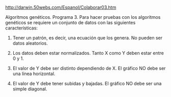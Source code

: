 http://darwin.50webs.com/Espanol/Colaborar03.htm

Algoritmos genéticos. Programa 3.
Para hacer pruebas con los algoritmos genéticos se requiere un conjunto de datos con las siguientes características:

1. Tener un patrón, es decir, una ecuación que los genera. No pueden ser datos aleatorios.

2. Los datos deben estar normalizados. Tanto X como Y deben estar entre 0 y 1.

3. El valor de Y debe ser distinto dependiendo de X. El gráfico NO debe ser una línea horizontal.

4. El valor de Y debe tener subidas y bajadas. El gráfico NO debe ser una simple diagonal.
